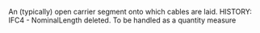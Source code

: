 ﻿An (typically) open carrier segment onto which cables are laid. 
HISTORY: IFC4 - NominalLength deleted. To be handled as a quantity measure
